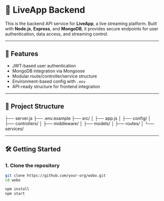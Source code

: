 # 📡 LiveApp Backend

This is the backend API service for **LiveApp**, a live streaming platform. Built with **Node.js**, **Express**, and **MongoDB**, it provides secure endpoints for user authentication, data access, and streaming control.

---

## 🚀 Features

- JWT-based user authentication
- MongoDB integration via Mongoose
- Modular route/controller/service structure
- Environment-based config with `.env`
- API-ready structure for frontend integration

---

## 📁 Project Structure

├── server.js
├── .env.example
├── src/
│ ├── app.js
│ ├── config/
│ ├── controllers/
│ ├── middleware/
│ ├── models/
│ ├── routes/
│ └── services/


---

## 🛠️ Getting Started

### 1. Clone the repository

```bash
git clone https://github.com/your-org/wobo.git
cd wobo

npm install
npm start

